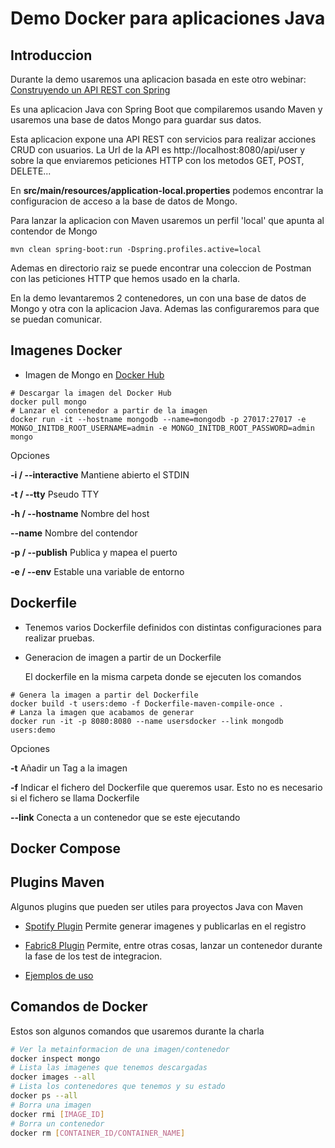 # Demo Docker para aplicaciones Java

## Introduccion 
Durante la demo usaremos una aplicacion basada en este otro webinar:
[Construyendo un API REST con Spring](https://www.youtube.com/watch?v=u9p1Wdp3Z0w)

Es una aplicacion Java con Spring Boot que compilaremos usando Maven y usaremos una base de datos Mongo para guardar sus datos. 

Esta aplicacion expone una API REST con servicios para realizar acciones CRUD con usuarios.
La Url de la API es http://localhost:8080/api/user y sobre la que enviaremos peticiones HTTP con los metodos GET, POST, DELETE...

En **src/main/resources/application-local.properties** podemos encontrar la configuracion de acceso a la base de datos de Mongo.

Para lanzar la aplicacion con Maven usaremos un perfil 'local' que apunta al contendor de Mongo
```
mvn clean spring-boot:run -Dspring.profiles.active=local
```

Ademas en directorio raiz se puede encontrar una coleccion de Postman con las peticiones HTTP que hemos usado en la charla.

En la demo levantaremos 2 contenedores, un con una base de datos de Mongo y otra con la aplicacion Java. Ademas las configuraremos para que se puedan comunicar.

## Imagenes Docker

* Imagen de Mongo en [Docker Hub](https://hub.docker.com/_/mongo)

```
# Descargar la imagen del Docker Hub
docker pull mongo
# Lanzar el contenedor a partir de la imagen
docker run -it --hostname mongodb --name=mongodb -p 27017:27017 -e MONGO_INITDB_ROOT_USERNAME=admin -e MONGO_INITDB_ROOT_PASSWORD=admin mongo
```

Opciones

**-i / --interactive** Mantiene abierto el STDIN

**-t / --tty** Pseudo TTY  

**-h / --hostname** Nombre del host

**--name** Nombre del contendor

**-p / --publish** Publica y mapea el puerto

**-e / --env** Estable una variable de entorno

## Dockerfile

* Tenemos varios Dockerfile definidos con distintas configuraciones para realizar pruebas.

* Generacion de imagen a partir de un Dockerfile

  El dockerfile en la misma carpeta donde se ejecuten los comandos
```
# Genera la imagen a partir del Dockerfile
docker build -t users:demo -f Dockerfile-maven-compile-once .
# Lanza la imagen que acabamos de generar
docker run -it -p 8080:8080 --name usersdocker --link mongodb users:demo
```

Opciones

**-t** Añadir un Tag a la imagen

**-f** Indicar el fichero del Dockerfile que queremos usar. Esto no es necesario si el fichero se llama Dockerfile

**--link** Conecta a un contenedor que se este ejecutando

## Docker Compose

## Plugins Maven
Algunos plugins que pueden ser utiles para proyectos Java con Maven

* [Spotify Plugin](https://github.com/spotify/dockerfile-maven)
Permite generar imagenes y publicarlas en el registro


* [Fabric8 Plugin](https://github.com/fabric8io/docker-maven-plugin)
Permite, entre otras cosas, lanzar un contenedor durante la fase de los test de integracion.

* [Ejemplos de uso](https://codefresh.io/howtos/using-docker-maven-maven-docker/)


## Comandos de Docker
Estos son algunos comandos que usaremos durante la charla
```bash
# Ver la metainformacion de una imagen/contenedor
docker inspect mongo
# Lista las imagenes que tenemos descargadas
docker images --all
# Lista los contenedores que tenemos y su estado
docker ps --all
# Borra una imagen
docker rmi [IMAGE_ID]
# Borra un contenedor 
docker rm [CONTAINER_ID/CONTAINER_NAME]
```